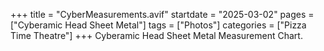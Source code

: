 +++
title = "CyberMeasurements.avif"
startdate = "2025-03-02"
pages = ["Cyberamic Head Sheet Metal"]
tags = ["Photos"]
categories = ["Pizza Time Theatre"]
+++
Cyberamic Head Sheet Metal Measurement Chart.
